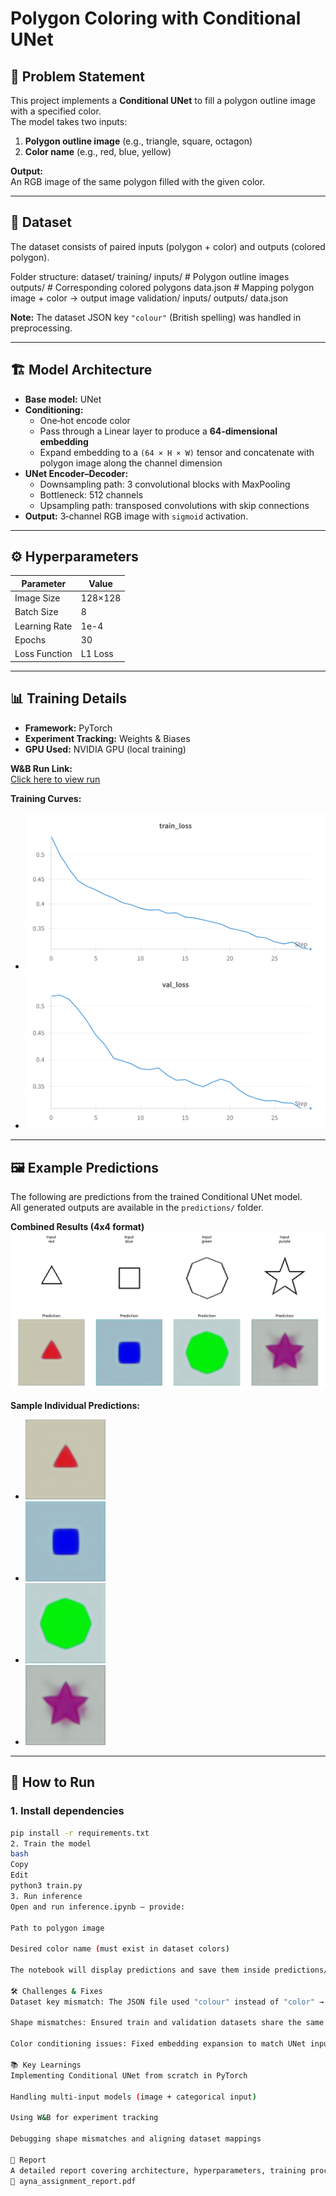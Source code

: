 # Polygon Coloring with Conditional UNet

## 📌 Problem Statement
This project implements a **Conditional UNet** to fill a polygon outline image with a specified color.  
The model takes two inputs:
1. **Polygon outline image** (e.g., triangle, square, octagon)
2. **Color name** (e.g., red, blue, yellow)  

**Output:**  
An RGB image of the same polygon filled with the given color.

---

## 📂 Dataset
The dataset consists of paired inputs (polygon + color) and outputs (colored polygon).  

Folder structure:
dataset/
training/
inputs/ # Polygon outline images
outputs/ # Corresponding colored polygons
data.json # Mapping polygon image + color → output image
validation/
inputs/
outputs/
data.json


**Note:** The dataset JSON key `"colour"` (British spelling) was handled in preprocessing.

---

## 🏗 Model Architecture
- **Base model:** UNet  
- **Conditioning:**  
  - One‑hot encode color  
  - Pass through a Linear layer to produce a **64‑dimensional embedding**  
  - Expand embedding to a `(64 × H × W)` tensor and concatenate with polygon image along the channel dimension  
- **UNet Encoder–Decoder:**  
  - Downsampling path: 3 convolutional blocks with MaxPooling  
  - Bottleneck: 512 channels  
  - Upsampling path: transposed convolutions with skip connections  
- **Output:** 3‑channel RGB image with `sigmoid` activation.

---

## ⚙ Hyperparameters
| Parameter       | Value   |
|-----------------|---------|
| Image Size      | 128×128 |
| Batch Size      | 8       |
| Learning Rate   | 1e-4    |
| Epochs          | 30      |
| Loss Function   | L1 Loss |

---

## 📊 Training Details
- **Framework:** PyTorch  
- **Experiment Tracking:** Weights & Biases  
- **GPU Used:** NVIDIA GPU (local training)  

**W&B Run Link:**  
[Click here to view run](https://wandb.ai/kpaishwarya001-ayna/polygon-coloring/runs/5zlgxe2i)

**Training Curves:**  
- ![Train Loss](train_loss.png)
- ![Validation Loss](val_loss.png)

---

## 🖼 Example Predictions
The following are predictions from the trained Conditional UNet model.  
All generated outputs are available in the `predictions/` folder.

**Combined Results (4x4 format)**  
![Combined Results](predictions/combined_results_4x4.png)

**Sample Individual Predictions:**
- ![Triangle - Red](predictions/triangle_red.png)
- ![Square - Blue](predictions/square_blue.png)
- ![Octagon - Green](predictions/octagon_green.png)
- ![Star - Purple](predictions/star_purple.png)

---

## 🚀 How to Run

### 1. Install dependencies
```bash
pip install -r requirements.txt
2. Train the model
bash
Copy
Edit
python3 train.py
3. Run inference
Open and run inference.ipynb — provide:

Path to polygon image

Desired color name (must exist in dataset colors)

The notebook will display predictions and save them inside predictions/.

🛠 Challenges & Fixes
Dataset key mismatch: The JSON file used "colour" instead of "color" → fixed in dataset loader.

Shape mismatches: Ensured train and validation datasets share the same n_colors.

Color conditioning issues: Fixed embedding expansion to match UNet input dimensions.

📚 Key Learnings
Implementing Conditional UNet from scratch in PyTorch

Handling multi‑input models (image + categorical input)

Using W&B for experiment tracking

Debugging shape mismatches and aligning dataset mappings

📄 Report
A detailed report covering architecture, hyperparameters, training process, and insights is available here:
📄 ayna_assignment_report.pdf
